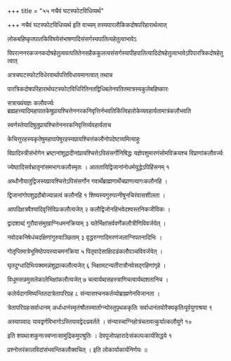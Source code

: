 +++
title = "५५ नचैवं घटस्फोटविधिव्यर्थ"

+++
नचैवं घटस्फोटविधिव्यर्थ इति वाच्यम् तस्यपारलौकिकदोषपरिहारार्थत्वात्

लोकबहिष्कृतपातकिविषयेसंभाषणादिसंसर्गस्यपातित्यहेतुत्वाभावेऽ

पिपरत्ननरकजनकदोषहेतुत्ववत्पतितेनसहैककुलत्वसंसर्गस्यापीहपातित्यादिदोषहेतुत्वाभावेऽपिपारत्रिकदोषहेतुत्वात्

अत्रचघटस्फोटविधेरवार्थापत्तिविधायमानत्वात् तथाच

पारत्रिकदोषपरिहारार्थघटस्फोटविधिरितिनतद्विधिबलेनपतितमात्रस्यकुलेबहिष्कारः

सत्राख्यंयज्ञः कलौवर्ज्यः ब्रह्महत्त्यादिमहापातकेषुप्रायश्चित्तेननरकनिवृत्तिर्नभवतिकिंत्विहलोकेव्यवहार्यतामात्रंकलौभवति

स्वर्णस्तेयादिषुतुप्रायश्चित्तेननरकनिवृत्तिर्व्यवहार्यताच

केचित्तुरहस्यकृतेषुमहापापेषुरहस्यप्रायश्चित्तंकलौनोपदेष्टव्यमित्याहुः

विप्रादिस्त्रीसंभोगेन भ्रष्टानांशूद्रादीनांप्रायश्चित्तेऽपिसंसर्गोनिषिद्धः यज्ञेपशुमारणंसोमविक्रयश्च विप्राणांकलौवर्ज्यः

ज्येष्ठादिसर्वभ्रातृनांसमभागःकलौस्मृतः । आततायिद्विजानांनोधर्मयुद्धेऽपिहिंसनम् १

अब्धौनौयातुद्विजस्यप्रायश्चित्तेऽपिसंसर्गोन गवार्थेब्राह्मणार्थेचप्राणत्यागःकलौनहि ।

द्विजानांगोपशुद्रदौबोज्यान्नत्वं कलौनहि १ शिष्यस्यगुरुपत्नीषुनचिरंवासशीलता ।

आपदिक्षत्रवैश्यादिवृत्तिंविप्रःकलौत्यजेत् २ कलौद्विजोनहिभवेदश्वस्तनिकजीविकः ।

द्वादशाब्दं गुरौवासंमुखाग्निधमनक्रियाम् ३ यतेर्भिक्षांसर्ववर्णेकलौत्रीणिविवर्जयेत् ।

नवोदकनिषेधंचदक्षिणांगुरुवाञ्छिताम् ३ वृद्धरुग्णादिमरणंजलाग्निपतनादिभिः ।

गोतृप्तिमात्रेभूमिष्ठेपयस्याचमनक्रिया‍ ५ पितृवादेसाक्षिदडंकलौपञ्चविवर्जयेत् ।

घृतदुग्धादिभिःपक्वमन्नंशूद्रात्कलौत्यजेत् ६ भिक्षामटन्यतीरात्रौनवेसद्गहिणांगृहे ।

विधूमसन्नमुसलेकालेभिक्षांकलौत्यजेत् ७ चत्वार्यब्दसहस्त्राणिचत्वार्यब्दशतानिच ।

कलेर्यदागमिष्यन्तितदात्रेतापरिग्रह ८ संन्यासश्चनकर्तव्योब्राह्मणेनविजानता ।

त्रेतापरिग्रहःसर्वाधानम् अर्धाधानंस्मृतंश्रौतस्मार्ताग्न्योस्तुपृथककृतिः सर्वाधानंतयोरैक्यकृतिःपूर्वयुगाश्रया ९

अस्यापवादः यावद्वर्णविभागोऽस्तियावद्वेदःप्रवर्तते । संन्यास्चाग्निहोत्रंचतावत्कुर्यात्कलौयुगे १०

इति शपथाःशकुनाःस्वप्नाःसामुद्रिकमुपश्रुतिः । देवपूजोपहारादेःसंकल्पःकार्यसिद्धये १

प्रश्नोत्तरंकालविदांसंभवन्तिकलौक्वचित् । इति लोकार्याकार्यनिर्णयः ॥
